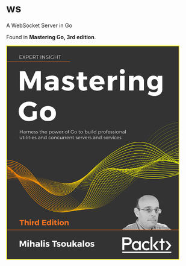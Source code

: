 # ws
A WebSocket Server in Go

Found in **Mastering Go, 3rd edition**.

[<img src="./B17194.png" width="460">](https://www.amazon.com/Mastering-Go-professional-utilities-concurrent-dp-1801079315/dp/1801079315)
